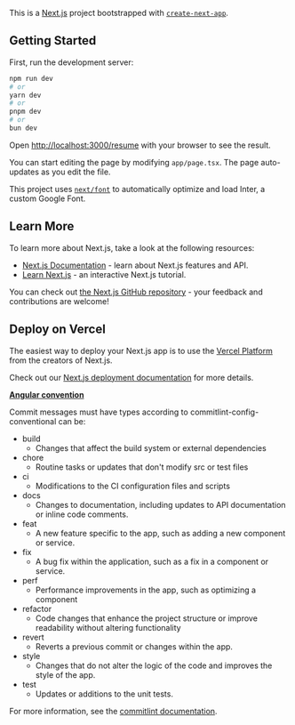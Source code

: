 This is a [Next.js](https://nextjs.org/) project bootstrapped with [`create-next-app`](https://github.com/vercel/next.js/tree/canary/packages/create-next-app).

## Getting Started

First, run the development server:

```bash
npm run dev
# or
yarn dev
# or
pnpm dev
# or
bun dev
```

Open [http://localhost:3000/resume](http://localhost:3000/resume) with your browser to see the result.

You can start editing the page by modifying `app/page.tsx`. The page auto-updates as you edit the file.

This project uses [`next/font`](https://nextjs.org/docs/basic-features/font-optimization) to automatically optimize and load Inter, a custom Google Font.

## Learn More

To learn more about Next.js, take a look at the following resources:

- [Next.js Documentation](https://nextjs.org/docs) - learn about Next.js features and API.
- [Learn Next.js](https://nextjs.org/learn) - an interactive Next.js tutorial.

You can check out [the Next.js GitHub repository](https://github.com/vercel/next.js/) - your feedback and contributions are welcome!

## Deploy on Vercel

The easiest way to deploy your Next.js app is to use the [Vercel Platform](https://vercel.com/new?utm_medium=default-template&filter=next.js&utm_source=create-next-app&utm_campaign=create-next-app-readme) from the creators of Next.js.

Check out our [Next.js deployment documentation](https://nextjs.org/docs/deployment) for more details.

[**Angular convention**](https://github.com/conventional-changelog/commitlint/tree/master/@commitlint/config-conventional#type-enum)

Commit messages must have types according to commitlint-config-conventional can be:

* build
  * Changes that affect the build system or external dependencies
* chore
  * Routine tasks or updates that don't modify src or test files
* ci
  * Modifications to the CI configuration files and scripts
* docs
  * Changes to documentation, including updates to API documentation or inline code comments.
* feat
  * A new feature specific to the app, such as adding a new component or service.
* fix
  * A bug fix within the application, such as a fix in a component or service.
* perf
  * Performance improvements in the app, such as optimizing a component
* refactor
  * Code changes that enhance the project structure or improve readability without altering functionality
* revert
  * Reverts a previous commit or changes within the app.
* style
  * Changes that do not alter the logic of the code and improves the style of the app.
* test
  * Updates or additions to the unit tests.

For more information, see the [commitlint documentation](https://commitlint.js.org/#/reference-rules?id=type-enum).